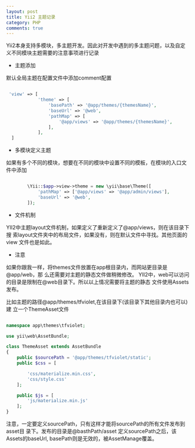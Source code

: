 ```yaml
---
layout: post
title: Yii2 主题记录
category: PHP
comments: true
---
```




Yii2本身支持多模块，多主题开发。因此对开发中遇到的多主题问题，以及自定
义不同模块主题需要的注意事项进行记录

*   主题添加

默认全局主题在配置文件中添加comment配置

```php

 'view' => [
            'theme' => [
                'basePath' => '@app/themes/{themesName}',
                'baseUrl' => '@web',
                'pathMap' => [
                    '@app/views' => '@app/themes/{themesName}',
                ],
            ],
  ]

```

*   多模块定义主题

如果有多个不同的模块，想要在不同的模块中设置不同的模板，在模块的入口文
件中添加


```php

        \Yii::$app->view->theme = new \yii\base\Theme([
            'pathMap' => ['@app/views' => '@app/admin/views'],
            'baseUrl' => '@web',
        ]);

```

*  文件机制

YII2中主题layout文件机制，如果定义了重新定义了@app/views，则在该目录下搜
索layout文件夹中的布局文件，如果没有，则在默认文件中寻找。其他页面的view
文件也是如此。

*  注意

如果你跟我一样，将themes文件放置在app根目录内，而网站更目录是@app/web，那
么还需要对主题的静态文件做稍微修改。
YII2中，web可以访问的目录是限制在@web目录下。所以以上情况需要将主题的静态
文件使用Assets发布。

比如主题的路径@app/themes/tfviolet,在该目录下(该目录下其他目录内也可以)建
立一个ThemeAsset文件

```php

namespace app\themes\tfviolet;

use yii\web\AssetBundle;

class ThemeAsset extends AssetBundle
{
    public $sourcePath = '@app/themes/tfviolet/static';
    public $css = [

        'css/materialize.min.css',
        'css/style.css'
    ];

    public $js = [
        'js/materialize.min.js'
    ];
}

```

注意，一定要定义sourcePath，只有这样才能将sourcePath的所有文件发布到asset目
录下。发布的目录是@basthPath/asset
定义sourcePath之后，该Assets的baseUrl, basePath则是无效的，被AssetManage覆盖。
